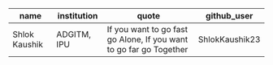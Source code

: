| name          | institution | quote                                                              | github_user    |   
|---------------|-------------|--------------------------------------------------------------------|----------------|
| Shlok Kaushik | ADGITM, IPU | If you want to go fast go Alone, If you want to go far go Together | ShlokKaushik23 | 
